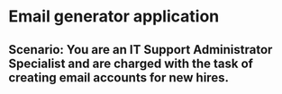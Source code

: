 # Email generator application
Scenario: You are an IT Support Administrator Specialist and are charged with the task of creating email accounts for new hires.
------------------------------------------------------------------------------------------------------------------------------
